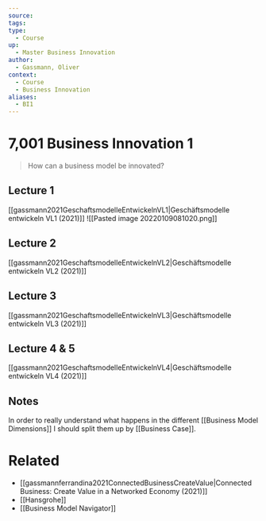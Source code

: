 ```yaml
---
source:
tags:
type:
  - Course
up:
  - Master Business Innovation
author:
  - Gassmann, Oliver
context:
  - Course
  - Business Innovation
aliases:
  - BI1
---
```


# 7,001 Business Innovation 1

> How can a business model be innovated?

## Lecture 1

[[gassmann2021GeschaftsmodelleEntwickelnVL1|Geschäftsmodelle entwickeln VL1 (2021)]]
![[Pasted image 20220109081020.png]]

## Lecture 2

[[gassmann2021GeschaftsmodelleEntwickelnVL2|Geschäftsmodelle entwickeln VL2 (2021)]]

## Lecture 3

[[gassmann2021GeschaftsmodelleEntwickelnVL3|Geschäftsmodelle entwickeln VL3 (2021)]]

## Lecture 4 & 5

[[gassmann2021GeschaftsmodelleEntwickelnVL4|Geschäftsmodelle entwickeln VL4 (2021)]]

## Notes

In order to really understand what happens in the different [[Business Model Dimensions]] I should split them up by [[Business Case]].

# Related

- [[gassmannferrandina2021ConnectedBusinessCreateValue|Connected Business: Create Value in a Networked Economy (2021)]]
- [[Hansgrohe]]
- [[Business Model Navigator]]
